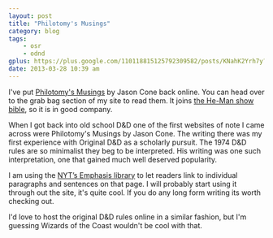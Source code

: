 ```yaml
---
layout: post
title: "Philotomy's Musings"
category: blog
tags:
    - osr
    - odnd 
gplus: https://plus.google.com/110118815125792309582/posts/KNahK2Yrh7y?partnerid=gplp0
date: 2013-03-28 10:39 am
---
```


I've put [Philotomy's Musings][1] by Jason Cone back online. You can head over to the grab bag section of my site to read them. It joins [the He-Man show bible][2], so it is in good company.

When I got back into old school D&D one of the first websites of note I came across were Philotomy's Musings by Jason Cone. The writing there was my first experience with Original D&D as a scholarly pursuit. The 1974 D&D rules are so minimalist they beg to be interpreted. His writing was one such interpretation, one that gained much well deserved popularity.

I am using the [NYT’s Emphasis library][3] to let readers link to individual paragraphs and sentences on that page. I will probably start using it through out the site, it's quite cool. If you do any long form writing its worth checking out.

I'd love to host the original D&D rules online in a similar fashion, but I'm guessing Wizards of the Coast wouldn't be cool with that. 

[1]: http://save.vs.totalpartykill.ca/grab-bag/philotomy/
[2]: http://save.vs.totalpartykill.ca/grab-bag/he-man/
[3]: http://open.blogs.nytimes.com/2011/01/11/emphasis-update-and-source/